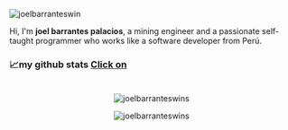 ![joelbarranteswin](https://visitor-badge.glitch.me/badge?page_id=joelbarranteswin.joelbarranteswin)

<!-- 
<p align="center">
	<a href="https://github.com/joelbarranteswin"><img src="imgs/github.svg" alt="GitHub"></a>
  <a href="https://twitter.com/TerryTangYuan"><img src="imgs/twitter.svg" alt="Twitter"></a>
	<a href="https://www.linkedin.com"><img src="imgs/linkedin.svg" alt="LinkedIn"></a>
	<a href="https://github.com/joelbarranteswin"><img src="imgs/sponsors.svg" alt="Sponsors"></a>
  <a href="https://github.com/joelbarranteswin"><img src="imgs/cv.svg" alt="Curriculum Vitae"></a>
</p> -->

<!-- ## Hey there <img src="https://media.giphy.com/media/hvRJCLFzcasrR4ia7z/giphy.gif" width="30"> -->

Hi, I'm **joel barrantes palacios**, a mining engineer and a passionate self-taught programmer who works like a software developer from Perú. 
 
<!-- my passion for software lies with thinking ideas of making people's life easier and making them come true with elegant interfaces.

I take great care in the experience, design, architecture, and code quality of the things I build.

I am also an open-source enthusiast because i learned a lot from the open-source community and i love collaborating and sharing my knowledge by YouTube, Full Stackoverflow and some group I belong to. -->
 
<!-- <br/>
<img align="right" alt="GIF" src="https://github.com/abhisheknaiidu/abhisheknaiidu/blob/master/code.gif?raw=true" width="400" height="320" /> -->
  
<!-- - 💼 do you want to ask me something? do reach, [email](mailto:joelbarrantespalacios@gmail.com) :)
- 💬 ask me about anything, i am happy to help;  -->

<!-- 
### **languages:**  

<a href="https://www.python.org/" title="csharp"><img height="55" src="icons/csharp.png" /></a>
<a href="https://www.python.org/" title="Python"><img height="50" src="icons/python.png" /></a>
<a href="https://www.python.org/" title="csharp"><img height="55" src="./icons/javascript.png" /></a>
<a href="https://www.python.org/" title="Html"><img height="50" src="icons/html.png" /></a>
<a href="https://www.python.org/" title="css"><img height="50" src="icons/css.png" /></a>
<a href="https://www.python.org/" title="vba"><img height="60" src="icons/vba.png" /></a>
<a href="https://www.python.org/" title="vba"><img height="60" src="icons/markdown.png" /></a>


### **tools:**  
<a href="https://git-scm.com/" title="Git"><img height="70" src="icons/git.png" /></a>
<a href="https://github.com/" title="GitHub"><img height="60" src="icons/github.png" /></a>
<a href="https://gitlab.com/" title="GitLab"><img height="60" src="icons/gitlab.png" /></a>
<a href="https://www.mysql.com/" title="MySQL"><img height="80"  src="icons/mysql.png" /></a>
<a href="https://www.mysql.com/" title="SQLserver"><img height="80"  src="icons/sqlserver.png" /></a>
<a href="https://www.mysql.com/" title="Postgresql"><img height="68" src="icons/postgresql.png" /></a>
<a href="https://code.visualstudio.com/" title="Visual Studio Code"><img height="55" src="icons/vscode.png" /></a>
<a href="https://code.visualstudio.com/" title="anaconda naviagtor"><img height="50" src="icons/anaconda.png" /></a>
<a href="https://code.visualstudio.com/" title="R studio"><img height="40" src="icons/rstudio.png" /></a>
<a href="https://code.visualstudio.com/" title="R studio"><img height="55" src="icons/excel.png" /></a>
<a href="https://code.visualstudio.com/" title="R studio"><img height="55" src="icons/msproject.png" /></a> -->


<!-- if you like what i do, maybe consider buying me a coffee/tea 🥺👉👈

<a href="https://www.buymeacoffee.com/joelbarrantes" target="_blank"><img src="https://cdn.buymeacoffee.com/buttons/v2/default-red.png" alt="Buy Me A Coffee" width="150" ></a> -->


<!-- ### 🖤 What I'm Doing this month:
* ✨ Studing C#
* ✨ Studing JavaScript
* ✨ creating my website as CV

<br /> -->

### 📈my github stats [Click on](https://skyline.github.com/joelbarranteswins/2021)<br /><br /> 

<p align="center"> <img src="https://github-readme-stats.vercel.app/api/top-langs/?username=joelbarranteswins&layout=compact&theme=gruvbox_light" alt="joelbarranteswins" />


<p align="center"> <img src="https://github-readme-stats.vercel.app/api?username=joelbarranteswins&show_icons=true&theme=gruvbox_light" alt="joelbarranteswins" />





